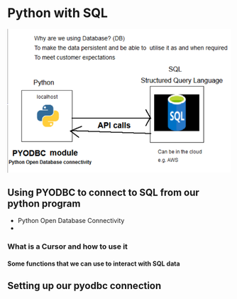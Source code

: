 # Python with SQL
![Python and SQL](SQL_diagram.png)
## Using PYODBC to connect to SQL from our python program
- Python Open Database Connectivity
- 
### What is a Cursor and how to use it

#### Some functions that we can use to interact with SQL data

## Setting up our pyodbc connection
